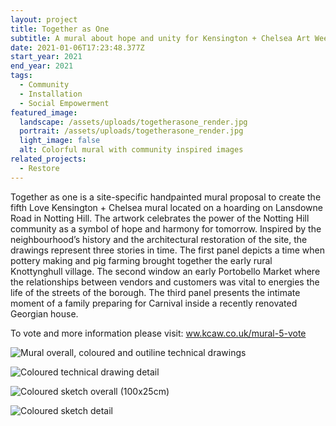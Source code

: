 ```yaml
---
layout: project
title: Together as One
subtitle: A mural about hope and unity for Kensington + Chelsea Art Week
date: 2021-01-06T17:23:48.377Z
start_year: 2021
end_year: 2021
tags:
  - Community
  - Installation
  - Social Empowerment
featured_image:
  landscape: /assets/uploads/togetherasone_render.jpg
  portrait: /assets/uploads/togetherasone_render.jpg
  light_image: false
  alt: Colorful mural with community inspired images
related_projects:
  - Restore
---
```

Together as one is a site-specific handpainted mural proposal to create the fifth Love Kensington + Chelsea mural located on a hoarding on Lansdowne Road in Notting Hill. The artwork celebrates the power of the Notting Hill community as a symbol of hope and harmony for tomorrow. Inspired by the neighbourhood’s history and the architectural restoration of the site, the drawings represent three stories in time. The first panel depicts a time when pottery making and pig farming brought together the early rural Knottynghull village. The second window an early Portobello Market where the relationships between vendors and customers was vital to energies the life of the streets of the borough. The third panel presents the intimate moment of a family preparing for Carnival inside a recently renovated Georgian house.

To vote and more information please visit: [ww.kcaw.co.uk/mural-5-vote](https://www.kcaw.co.uk/mural-5-vote)

![Mural overall, coloured and outiline technical drawings](/assets/uploads/togetherasone_technical.jpg "Mural overall, coloured and outiline technical drawings")





![Coloured technical drawing detail](/assets/uploads/alxkcaw_detail4.png "Coloured technical drawing detail")





![Coloured sketch overall (100x25cm)](/assets/uploads/togetherasone_sketch2.jpg "Coloured sketch overall (70x15cm)")





![Coloured sketch detail](/assets/uploads/togetherasone_sketch3.jpg "Coloured sketches detail")